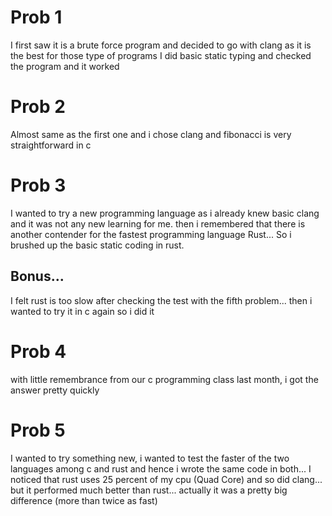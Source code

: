 # Prob 1
I first saw it is a brute force program and decided to go with clang as it is the best for those type of programs
I did basic static typing and checked the program and it worked

# Prob 2
Almost same as the first one and i chose clang and fibonacci is very straightforward in c

# Prob 3
I wanted to try a new programming language as i already knew basic clang and it was not any new learning for me. then i remembered that there is another contender for the fastest programming language Rust... So i brushed up the basic static coding in rust.
## Bonus...
I felt rust is too slow after checking the test with the fifth problem... then i wanted to try it in c again so i did it


# Prob 4
with little remembrance from our c programming class last month, i got the answer pretty quickly

# Prob 5
I wanted to try something new, i wanted to test the faster of the two languages among c and rust and hence i wrote the same code in both... I noticed that rust uses 25 percent of my cpu (Quad Core) and so did clang... but it performed much better than rust... actually it was a pretty big difference (more than twice as fast)